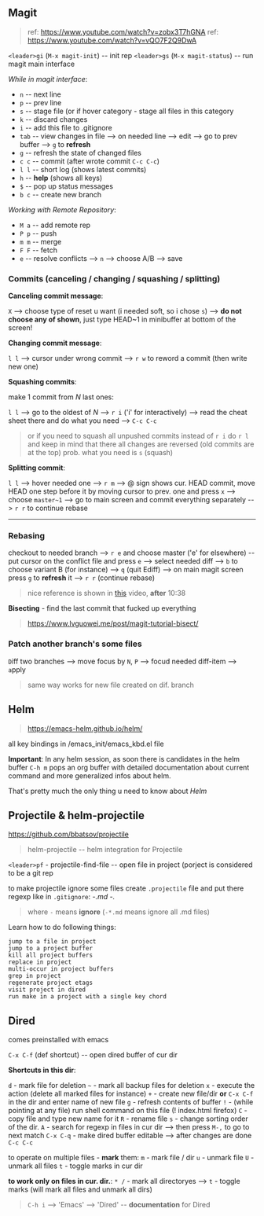 ## Magit

> ref: https://www.youtube.com/watch?v=zobx3T7hGNA
> ref: https://www.youtube.com/watch?v=vQO7F2Q9DwA

`<leader>gi` (`M-x magit-init`) -- init rep
`<leader>gs` (`M-x magit-status`) -- run magit main interface

_While in magit interface_:

- `n` -- next line
- `p` -- prev line
- `s` -- stage file (or if hover category - stage all files in this category
- `k` -- discard changes
- `i` -- add this file to .gitignore
- `tab` -- view changes in file --> <RET> on needed line --> edit --> go to prev buffer --> `g` to **refresh**
- `g` -- refresh the state of changed files
- `c c` -- commit (after wrote commit `C-c C-c`)
- `l l` -- short log (shows latest commits)
- `h` -- **help** (shows all keys)
- `$` -- pop up status messages
- `b c` -- create new branch


_Working with Remote Repository_:

- `M a` -- add remote rep
- `P p` -- push
- `m m` -- merge
- `F F` -- fetch
- `e` -- resolve conflicts --> `n` --> choose A/B --> save

### Commits (canceling / changing / squashing / splitting)

**Canceling commit message**:

`X` --> choose type of reset u want (i needed soft, so i chose `s`) --> **do not choose any of shown**, just type HEAD~1 in minibuffer at bottom of the screen!

**Changing commit message**:

`l l` --> cursor under wrong commit --> `r w` to reword a commit (then write new one)

**Squashing commits**:

make 1 commit from _N_ last ones:

`l l` --> go to the oldest of _N_ --> `r i` ('i' for interactively)
	  --> read the cheat sheet there and do what you need --> `C-c C-c`

> or if you need to squash all unpushed commits instead of `r i` do `r l`
> and keep in mind that there all changes are reversed (old commits are at the top)
> prob. what you need is `s` (squash)

**Splitting commit**:

`l l` --> hover needed one --> `r m` --> @ sign shows cur. HEAD
	commit, move HEAD one step before it by moving cursor to prev. one and
	press `x` --> choose `master~1` --> go to main screen and commit
    everything separately --> `r r` to continue rebase

---

### Rebasing

checkout to needed branch --> `r e` and choose master ('e' for
	elsewhere) -- put cursor on the conflict file and press `e` --> select
	needed diff --> `b` to choose variant B (for instance) --> `q` (quit
	Ediff) --> on main magit screen press `g` to **refresh** it --> `r r`
	(continue rebase)

> nice reference is shown in [this](https://www.youtube.com/watch?v=vQO7F2Q9DwA)
> video, **after** 10:38

**Bisecting** - find the last commit that fucked up everything

> https://www.lvguowei.me/post/magit-tutorial-bisect/




### Patch another branch's some files

`D`iff two branches --> move focus by `N`, `P` --> focud needed diff-item --> `a`pply

> same way works for new file created on dif. branch



## Helm

> https://emacs-helm.github.io/helm/

all key bindings in /emacs_init/emacs_kbd.el file

**Important**: In any helm session, as soon there is candidates in the
helm buffer `C-h m` pops an org buffer with detailed documentation
about current command and more generalized infos about helm.

That's pretty much the only thing u need to know about _Helm_



## Projectile & helm-projectile

https://github.com/bbatsov/projectile

> helm-projectile -- helm integration for Projectile

`<leader>pf` - projectile-find-file -- open file in project (porject is considered to be a git rep

to make projectile ignore some files create `.projectile` file and put there regexp like in `.gitignore`:
	-*.md
	-.*

> where `-` means **ignore** (`-*.md` means ignore all .md files)

Learn how to do following things:

    jump to a file in project
    jump to a project buffer
    kill all project buffers
    replace in project
    multi-occur in project buffers
    grep in project
    regenerate project etags
    visit project in dired
    run make in a project with a single key chord



## Dired

comes preinstalled with emacs

`C-x C-f` (def shortcut) <RET> -- open dired buffer of cur dir

**Shortcuts in this dir**:

`d` - mark file for deletion
`~` - mark all backup files for deletion
`x` - execute the action (delete all marked files for instance)
`+` - create new file/dir **or** `C-x C-f` in the dir and enter name of new file
`g` - refresh contents of buffer
`!` - (while pointing at any file) run shell command on this file (! index.html firefox)
`C` - copy file and type new name for it
`R` - rename file
`s` - change sorting order of the dir.
`A` - search for regexp in files in cur dir --> then press `M-,` to go to next match
`C-x C-q` - make dired buffer editable --> after changes are done `C-c C-c`

to operate on multiple files - **mark** them:
`m` - mark file / dir
`u` - unmark file
`U` - unmark all files
`t` - toggle marks in cur dir

**to work only on files in cur. dir.**:
`* /` - mark all directoryes --> `t` - toggle marks (will mark all files and unmark all dirs)

> `C-h i` --> 'Emacs' --> 'Dired' -- **documentation** for Dired

